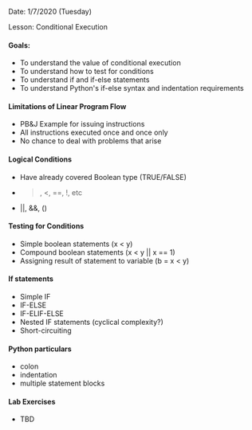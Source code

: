 
Date: 1/7/2020 (Tuesday)

Lesson: Conditional Execution

#### Goals:
* To understand the value of conditional execution
* To understand how to test for conditions
* To understand if and if-else statements
* To understand Python's if-else syntax and indentation requirements

#### Limitations of Linear Program Flow
* PB&J Example for issuing instructions
* All instructions executed once and once only
* No chance to deal with problems that arise

#### Logical Conditions
* Have already covered Boolean type (TRUE/FALSE)
* >, <, ==, !, etc
* ||, &&, ()

#### Testing for Conditions
* Simple boolean statements (x < y)
* Compound boolean statements (x < y || x == 1)
* Assigning result of statement to variable (b = x < y)

#### If statements
* Simple IF 
* IF-ELSE
* IF-ELIF-ELSE
* Nested IF statements (cyclical complexity?)
* Short-circuiting

#### Python particulars
* colon
* indentation
* multiple statement blocks

#### Lab Exercises
* TBD


